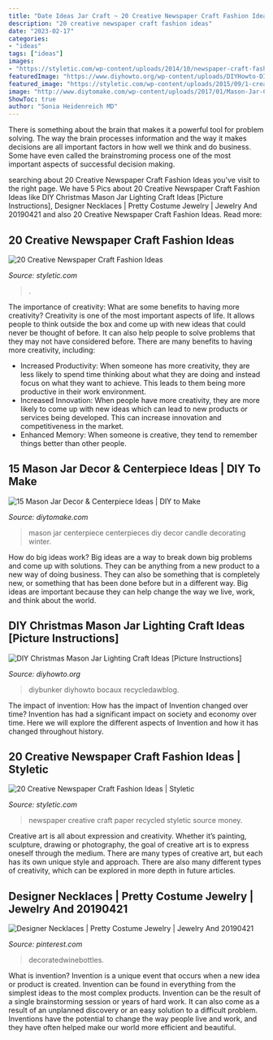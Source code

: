 ```yaml
---
title: "Date Ideas Jar Craft ~ 20 Creative Newspaper Craft Fashion Ideas"
description: "20 creative newspaper craft fashion ideas"
date: "2023-02-17"
categories:
- "ideas"
tags: ["ideas"]
images:
- "https://styletic.com/wp-content/uploads/2014/10/newspaper-craft-fashion-ideas/14-creative-newspaper-craft-fashion-ideas.jpg"
featuredImage: "https://www.diyhowto.org/wp-content/uploads/DIYHowto-DIY-Christmas-Mason-Jar-Lights-Craft-Ideas-11.jpg"
featured_image: "https://styletic.com/wp-content/uploads/2015/09/1-creative-newspaper-craft-fashion-ideas.jpg"
image: "http://www.diytomake.com/wp-content/uploads/2017/01/Mason-Jar-Candle-Centerpiece.jpg"
ShowToc: true
author: "Sonia Heidenreich MD"
---
```



There is something about the brain that makes it a powerful tool for problem solving. The way the brain processes information and the way it makes decisions are all important factors in how well we think and do business. Some have even called the brainstroming process one of the most important aspects of successful decision making.

	

		
searching about 20 Creative Newspaper Craft Fashion Ideas you've visit to the right page. We have 5 Pics about 20 Creative Newspaper Craft Fashion Ideas like DIY Christmas Mason Jar Lighting Craft Ideas [Picture Instructions], Designer Necklaces | Pretty Costume Jewelry | Jewelry And 20190421 and also 20 Creative Newspaper Craft Fashion Ideas. Read more:
		
    
## 20 Creative Newspaper Craft Fashion Ideas

<img loading=lazy src="https://styletic.com/wp-content/uploads/2015/09/1-creative-newspaper-craft-fashion-ideas.jpg" onerror="this.onerror=null;this.src='https://tse2.mm.bing.net/th?id=OIP.3L-RDj_UX0R3SWWLmrmaMwHaKf&amp;pid=15.1';" alt="20 Creative Newspaper Craft Fashion Ideas">

_Source: styletic.com_

>. 

	

The importance of creativity: What are some benefits to having more creativity?
Creativity is one of the most important aspects of life. It allows people to think outside the box and come up with new ideas that could never be thought of before. It can also help people to solve problems that they may not have considered before. There are many benefits to having more creativity, including: 
- Increased Productivity: When someone has more creativity, they are less likely to spend time thinking about what they are doing and instead focus on what they want to achieve. This leads to them being more productive in their work environment. 
- Increased Innovation: When people have more creativity, they are more likely to come up with new ideas which can lead to new products or services being developed. This can increase innovation and competitiveness in the market. 
- Enhanced Memory: When someone is creative, they tend to remember things better than other people.

    
## 15 Mason Jar Decor &amp; Centerpiece Ideas | DIY To Make

<img loading=lazy src="http://www.diytomake.com/wp-content/uploads/2017/01/Mason-Jar-Candle-Centerpiece.jpg" onerror="this.onerror=null;this.src='https://tse2.mm.bing.net/th?id=OIP.S_MHuTcyQ4ct_M0gCUMBpQHaJ4&amp;pid=15.1';" alt="15 Mason Jar Decor &amp; Centerpiece Ideas | DIY to Make">

_Source: diytomake.com_

>mason jar centerpiece centerpieces diy decor candle decorating winter. 

	

How do big ideas work?
Big ideas are a way to break down big problems and come up with solutions. They can be anything from a new product to a new way of doing business. They can also be something that is completely new, or something that has been done before but in a different way. Big ideas are important because they can help change the way we live, work, and think about the world.

    
## DIY Christmas Mason Jar Lighting Craft Ideas [Picture Instructions]

<img loading=lazy src="https://www.diyhowto.org/wp-content/uploads/DIYHowto-DIY-Christmas-Mason-Jar-Lights-Craft-Ideas-11.jpg" onerror="this.onerror=null;this.src='https://tse4.mm.bing.net/th?id=OIP.hErDshB9MeQsh4pwhZvjeQHaMK&amp;pid=15.1';" alt="DIY Christmas Mason Jar Lighting Craft Ideas [Picture Instructions]">

_Source: diyhowto.org_

>diybunker diyhowto bocaux recycledawblog. 

	

The impact of invention: How has the impact of Invention changed over time?
Invention has had a significant impact on society and economy over time. Here we will explore the different aspects of Invention and how it has changed throughout history.

    
## 20 Creative Newspaper Craft Fashion Ideas | Styletic

<img loading=lazy src="https://styletic.com/wp-content/uploads/2014/10/newspaper-craft-fashion-ideas/14-creative-newspaper-craft-fashion-ideas.jpg" onerror="this.onerror=null;this.src='https://tse1.mm.bing.net/th?id=OIP.LGUML7UIRXT0iilHjTsgxQHaLH&amp;pid=15.1';" alt="20 Creative Newspaper Craft Fashion Ideas | Styletic">

_Source: styletic.com_

>newspaper creative craft paper recycled styletic source money. 

	

Creative art is all about expression and creativity. Whether it’s painting, sculpture, drawing or photography, the goal of creative art is to express oneself through the medium. There are many types of creative art, but each has its own unique style and approach. There are also many different types of creativity, which can be explored in more depth in future articles.

    
## Designer Necklaces | Pretty Costume Jewelry | Jewelry And 20190421

<img loading=lazy src="https://i.pinimg.com/736x/52/cd/55/52cd5539864639663d463e10009747c8.jpg" onerror="this.onerror=null;this.src='https://tse4.mm.bing.net/th?id=OIP.O-b6o9SrtbuG2LkNIP71LQHaJ3&amp;pid=15.1';" alt="Designer Necklaces | Pretty Costume Jewelry | Jewelry And 20190421">

_Source: pinterest.com_

>decoratedwinebottles. 

	

What is invention?
Invention is a unique event that occurs when a new idea or product is created. Invention can be found in everything from the simplest ideas to the most complex products. Invention can be the result of a single brainstorming session or years of hard work. It can also come as a result of an unplanned discovery or an easy solution to a difficult problem. Inventions have the potential to change the way people live and work, and they have often helped make our world more efficient and beautiful.


